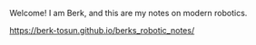 Welcome! I am Berk, and this are my notes on modern robotics.

https://berk-tosun.github.io/berks_robotic_notes/
